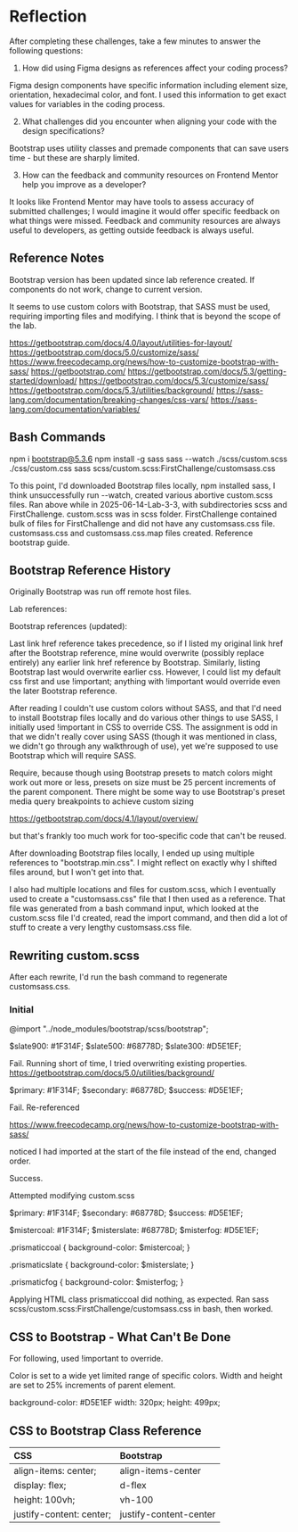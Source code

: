 # Reflection

After completing these challenges, take a few minutes to answer the following questions:

1.  How did using Figma designs as references affect your coding process?

Figma design components have specific information including element size, orientation, hexadecimal color, and font.  I used this information to get exact values for variables in the coding process.

2.  What challenges did you encounter when aligning your code with the design specifications?

Bootstrap uses utility classes and premade components that can save users time - but these are sharply limited.  


3.  How can the feedback and community resources on Frontend Mentor help you improve as a developer?

It looks like Frontend Mentor may have tools to assess accuracy of submitted challenges; I would imagine it would offer specific feedback on what things were missed.  Feedback and community resources are always useful to developers, as getting outside feedback is always useful.

## Reference Notes

Bootstrap version has been updated since lab reference created.  If components do not work, change to current version.

It seems to use custom colors with Bootstrap, that SASS must be used, requiring importing files and modifying.  I think that is beyond the scope of the lab.

https://getbootstrap.com/docs/4.0/layout/utilities-for-layout/
https://getbootstrap.com/docs/5.0/customize/sass/
https://www.freecodecamp.org/news/how-to-customize-bootstrap-with-sass/
https://getbootstrap.com/
https://getbootstrap.com/docs/5.3/getting-started/download/
https://getbootstrap.com/docs/5.3/customize/sass/
https://getbootstrap.com/docs/5.3/utilities/background/
https://sass-lang.com/documentation/breaking-changes/css-vars/
https://sass-lang.com/documentation/variables/


## Bash Commands

npm i bootstrap@5.3.6
npm install -g sass
sass --watch ./scss/custom.scss ./css/custom.css
sass scss/custom.scss:FirstChallenge/customsass.css

To this point, I'd downloaded Bootstrap files locally, npm installed sass, I think unsuccessfully run --watch, created various abortive custom.scss files.  Ran above while in 2025-06-14-Lab-3-3, with subdirectories scss and FirstChallenge.  custom.scss was in scss folder.  FirstChallenge contained bulk of files for FirstChallenge and did not have any customsass.css file.  customsass.css and customsass.css.map files created.  Reference bootstrap guide.

## Bootstrap Reference History

Originally Bootstrap was run off remote host files.

Lab references:

<link href="https://cdn.jsdelivr.net/npm/bootstrap@5.3.0/dist/css/bootstrap.min.css" rel="stylesheet">
<script src="https://cdn.jsdelivr.net/npm/bootstrap@5.3.0/dist/js/bootstrap.bundle.min.js"></script>


Bootstrap references (updated):

<link href="https://cdn.jsdelivr.net/npm/bootstrap@5.3.6/dist/css/bootstrap.min.css" rel="stylesheet" integrity="sha384-4Q6Gf2aSP4eDXB8Miphtr37CMZZQ5oXLH2yaXMJ2w8e2ZtHTl7GptT4jmndRuHDT" crossorigin="anonymous">

<script src="https://cdn.jsdelivr.net/npm/bootstrap@5.3.6/dist/js/bootstrap.bundle.min.js" integrity="sha384-j1CDi7MgGQ12Z7Qab0qlWQ/Qqz24Gc6BM0thvEMVjHnfYGF0rmFCozFSxQBxwHKO" crossorigin="anonymous"></script>

Last link href reference takes precedence, so if I listed my original link href after the Bootstrap reference, mine would overwrite (possibly replace entirely) any earlier link href reference by Bootstrap.  Similarly, listing Bootstrap last would overwrite earlier css.  However, I could list my default css first and use !important; anything with !important would override even the later Bootstrap reference.

After reading I couldn't use custom colors without SASS, and that I'd need to install Bootstrap files locally and do various other things to use SASS, I initially used !important in CSS to override CSS.  The assignment is odd in that we didn't really cover using SASS (though it was mentioned in class, we didn't go through any walkthrough of use), yet we're supposed to use Bootstrap which will require SASS.

Require, because though using Bootstrap presets to match colors might work out more or less, presets on size must be 25 percent increments of the parent component.  There might be some way to use Bootstrap's preset media query breakpoints to achieve custom sizing

https://getbootstrap.com/docs/4.1/layout/overview/

but that's frankly too much work for too-specific code that can't be reused.

After downloading Bootstrap files locally, I ended up using multiple references to "bootstrap.min.css".  I might reflect on exactly why I shifted files around, but I won't get into that.

I also had multiple locations and files for custom.scss, which I eventually used to create a "customsass.css" file that I then used as a reference.  That file was generated from a bash command input, which looked at the custom.scss file I'd created, read the import command, and then did a lot of stuff to create a very lengthy customsass.css file.

## Rewriting custom.scss

After each rewrite, I'd run the bash command to regenerate customsass.css.

### Initial

@import "../node_modules/bootstrap/scss/bootstrap";

$slate900: #1F314F;
$slate500: #68778D;
$slate300: #D5E1EF;

Fail.  Running short of time, I tried overwriting existing properties.
https://getbootstrap.com/docs/5.0/utilities/background/

$primary: #1F314F;
$secondary: #68778D;
$success: #D5E1EF;

Fail.  Re-referenced

https://www.freecodecamp.org/news/how-to-customize-bootstrap-with-sass/

noticed I had imported at the start of the file instead of the end, changed order.

Success.

Attempted modifying custom.scss

$primary: #1F314F;
$secondary: #68778D;
$success: #D5E1EF;

$mistercoal: #1F314F;
$misterslate: #68778D;
$misterfog: #D5E1EF;

.prismaticcoal {
  background-color: $mistercoal;
}

.prismaticslate {
  background-color: $misterslate;
}

.prismaticfog {
  background-color: $misterfog;
}

Applying HTML class prismaticcoal did nothing, as expected.  Ran sass scss/custom.scss:FirstChallenge/customsass.css in bash, then worked.


## CSS to Bootstrap - What Can't Be Done

For following, used !important to override.

Color is set to a wide yet limited range of specific colors.
Width and height are set to 25% increments of parent element.

background-color: #D5E1EF
width: 320px;
height: 499px;

## CSS to Bootstrap Class Reference

| CSS | Bootstrap |
|:--------------------------|:--------------|
| align-items: center; | align-items-center |
| display: flex; | d-flex |
| height: 100vh; | vh-100 |
| justify-content: center; | justify-content-center |
